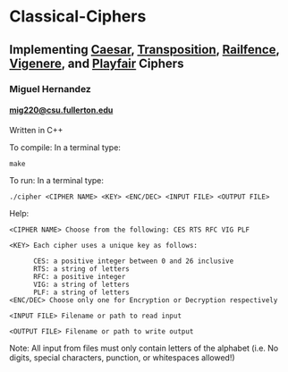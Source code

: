 # Classical-Ciphers
## Implementing [Caesar](Caesar.hh), [Transposition](RowTransposition.hh), [Railfence](Railfence.hh), [Vigenere](Vigenere.hh), and [Playfair](Playfair.hh) Ciphers

### Miguel Hernandez
#### mig220@csu.fullerton.edu

Written in C++


To compile: In a terminal type:
```
make
```
To run: In a terminal type:
```
./cipher <CIPHER NAME> <KEY> <ENC/DEC> <INPUT FILE> <OUTPUT FILE>
```
Help:
```
<CIPHER NAME> Choose from the following: CES RTS RFC VIG PLF
	
<KEY> Each cipher uses a unique key as follows:
        
	  CES: a positive integer between 0 and 26 inclusive
	  RTS: a string of letters
	  RFC: a positive integer
	  VIG: a string of letters
	  PLF: a string of letters
<ENC/DEC> Choose only one for Encryption or Decryption respectively

<INPUT FILE> Filename or path to read input
	
<OUTPUT FILE> Filename or path to write output
```
Note:
All input from files must only contain letters of the alphabet
(i.e. No digits, special characters, punction, or whitespaces allowed!)
